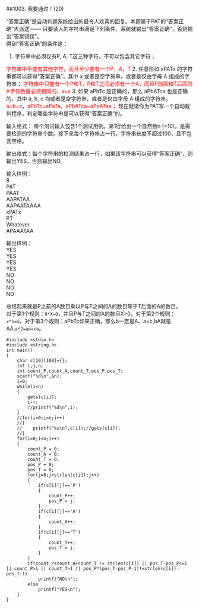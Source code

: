 ##1003. 我要通过！(20)

“答案正确”是自动判题系统给出的最令人欢喜的回复。本题属于PAT的“答案正确”大派送 —— 只要读入的字符串满足下列条件，系统就输出“答案正确”，否则输出“答案错误”。  
得到“答案正确”的条件是：  
1. 字符串中必须仅有P, A, T这三种字符，不可以包含其它字符；  
<font color=red>
字符串中不能有其他字符，而且至少要有一个P，A，T
</font>  
2. 任意形如 xPATx 的字符串都可以获得“答案正确”，其中 x 或者是空字符串，或者是仅由字母 A 组成的字符串；  
<font color=red>
字符串中只能有一个P和T，P和T之间必须有一个A，而且P前面和T后面的A字符数量必须相同的，x=x
</font>  
3. 如果 aPbTc 是正确的，那么 aPbATca 也是正确的，其中 a, b, c 均或者是空字符串，或者是仅由字母 A 组成的字符串。  
<font color=red>
a=b=c，aPbTc=aPaTa，aPbATca=aPaATaa；
</font>  
现在就请你为PAT写一个自动裁判程序，判定哪些字符串是可以获得“答案正确”的。  

输入格式： 每个测试输入包含1个测试用例。第1行给出一个自然数n (<10)，是需要检测的字符串个数。接下来每个字符串占一行，字符串长度不超过100，且不包含空格。  

输出格式：每个字符串的检测结果占一行，如果该字符串可以获得“答案正确”，则输出YES，否则输出NO。  

输入样例：  
8  
PAT  
PAAT  
AAPATAA  
AAPAATAAAA  
xPATx  
PT  
Whatever  
APAAATAA  

输出样例：  
YES  
YES  
YES  
YES  
NO  
NO  
NO  
NO  

总结起来就是P之前的A数目乘以P与T之间的A的数目等于T后面的A的数目。  
对于第1个规则：`0*X=0`，并且P与T之间的A的数目X>0。对于第2个规则：`x*1=x`。对于第3个规则：aPbTc如果正确，那么b一定是A、a=c,bA就是AA,`a*2=aa=ca`。    

	#include <stdio.h>
	#include <string.h>
	int main()
	{
	    char c[10][100]={};
	    int i,j,n;
	    int count_P,count_A,count_T,pos_P,pos_T;
	    scanf("%d\n",&n);
	    i=0;
	    while(i<n)
	    {
			gets(c[i]);
			i++;
			//printf("%d\n",i);
		}
	    //for(i=0;i<n;i++)
	    //{
	    //    printf("%s\n",c[i]);//gets(c[i]);
	    //}    
	    for(i=0;i<n;i++)
	    {    
	        count_P = 0;
	        count_A = 0;
	        count_T = 0; 
	        pos_P = 0;
	        pos_T = 0;
	        for(j=0;j<strlen(c[i]);j++)
	        {
	            if(c[i][j]=='P')
	            {
	          		count_P++;
	                pos_P = j;
	            }
	            if(c[i][j]=='A')
	            {
					count_A++;
				}
	            if(c[i][j]=='T')
	            {
	                count_T++;
	                pos_T = j;
	            }
	        }
	        if(count_P+count_A+count_T != strlen(c[i]) || pos_T-pos_P<=1 || count_P>1 || count_T>1 || pos_P*(pos_T-pos_P-1)!=strlen(c[i])-pos_T-1)
	            printf("NO\n");
	        else
	            printf("YES\n");
	    }
	} 